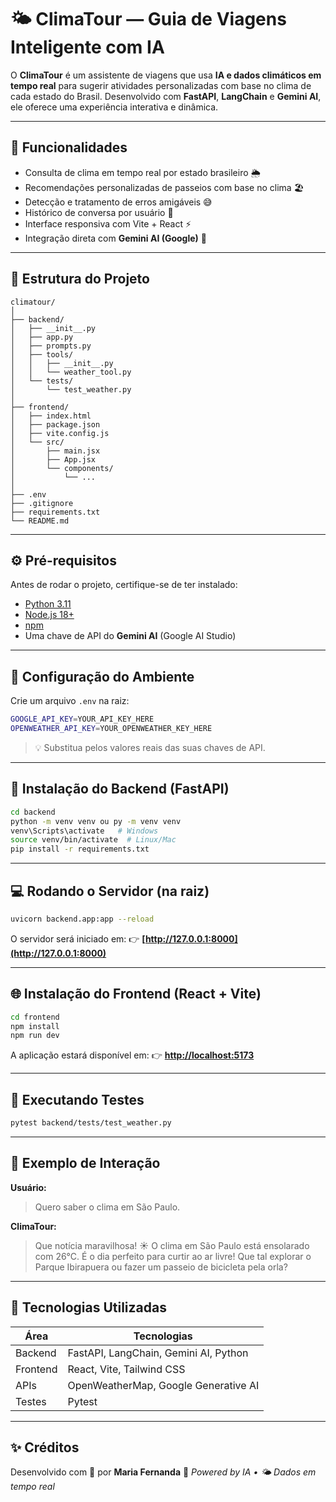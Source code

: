 # 🌤️ ClimaTour — Guia de Viagens Inteligente com IA

O **ClimaTour** é um assistente de viagens que usa **IA e dados climáticos em tempo real** para sugerir atividades personalizadas com base no clima de cada estado do Brasil.
Desenvolvido com **FastAPI**, **LangChain** e **Gemini AI**, ele oferece uma experiência interativa e dinâmica.

---

## 🚀 Funcionalidades

* Consulta de clima em tempo real por estado brasileiro 🌦️
* Recomendações personalizadas de passeios com base no clima 🏖️
* Detecção e tratamento de erros amigáveis 😅
* Histórico de conversa por usuário 💬
* Interface responsiva com Vite + React ⚡
* Integração direta com **Gemini AI (Google)** 🤖

---

## 🧩 Estrutura do Projeto

```
climatour/
│
├── backend/
│   ├── __init__.py
│   ├── app.py
│   ├── prompts.py
│   ├── tools/
│   │   ├── __init__.py
│   │   └── weather_tool.py
│   └── tests/
│       └── test_weather.py
│
├── frontend/
│   ├── index.html
│   ├── package.json
│   ├── vite.config.js
│   └── src/
│       ├── main.jsx
│       ├── App.jsx
│       └── components/
│           └── ...
│
├── .env
├── .gitignore
├── requirements.txt
└── README.md
```

---

## ⚙️ Pré-requisitos

Antes de rodar o projeto, certifique-se de ter instalado:

* [Python 3.11](https://www.python.org/downloads/)
* [Node.js 18+](https://nodejs.org/)
* [npm](https://www.npmjs.com/)
* Uma chave de API do **Gemini AI** (Google AI Studio)

---

## 🔑 Configuração do Ambiente

Crie um arquivo `.env` na raiz:

```bash
GOOGLE_API_KEY=YOUR_API_KEY_HERE
OPENWEATHER_API_KEY=YOUR_OPENWEATHER_KEY_HERE
```

> 💡 Substitua pelos valores reais das suas chaves de API.

---

## 🐍 Instalação do Backend (FastAPI)

```bash
cd backend
python -m venv venv ou py -m venv venv
venv\Scripts\activate   # Windows
source venv/bin/activate  # Linux/Mac
pip install -r requirements.txt
```

---

## 💻 Rodando o Servidor (na raiz)

```bash
uvicorn backend.app:app --reload
```

O servidor será iniciado em:
👉 **[http://127.0.0.1:8000](http://127.0.0.1:8000)**

---

## 🌐 Instalação do Frontend (React + Vite)

```bash
cd frontend
npm install
npm run dev
```

A aplicação estará disponível em:
👉 **[http://localhost:5173](http://localhost:5173)**

---

## 🧪 Executando Testes

```bash
pytest backend/tests/test_weather.py
```

---

## 🧠 Exemplo de Interação

**Usuário:**

> Quero saber o clima em São Paulo.

**ClimaTour:**

> Que notícia maravilhosa! ☀️ O clima em São Paulo está ensolarado com 26°C.
> É o dia perfeito para curtir ao ar livre! Que tal explorar o Parque Ibirapuera ou fazer um passeio de bicicleta pela orla?

---

## 🧰 Tecnologias Utilizadas

| Área     | Tecnologias                           |
| -------- | ------------------------------------- |
| Backend  | FastAPI, LangChain, Gemini AI, Python |
| Frontend | React, Vite, Tailwind CSS             |
| APIs     | OpenWeatherMap, Google Generative AI  |
| Testes   | Pytest                                |

---

## ✨ Créditos

Desenvolvido com 💙 por **Maria Fernanda**
🤖 *Powered by IA • 🌤️ Dados em tempo real*
